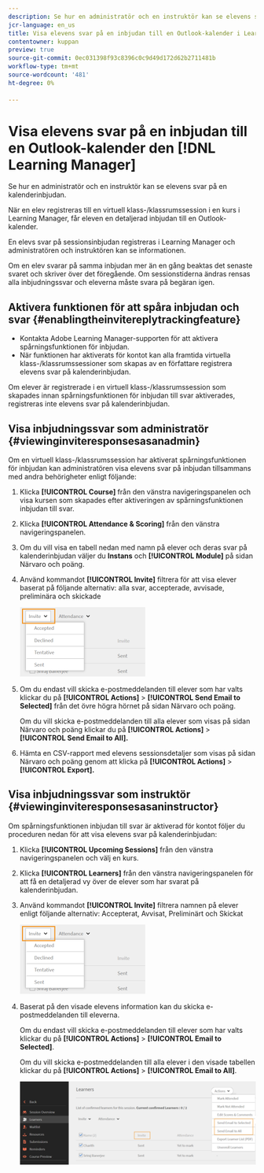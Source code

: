```yaml
---
description: Se hur en administratör och en instruktör kan se elevens svar på en kalenderinbjudan.
jcr-language: en_us
title: Visa elevens svar på en inbjudan till en Outlook-kalender i Learning Manager
contentowner: kuppan
preview: true
source-git-commit: 0ec031398f93c8396c0c9d49d172d62b2711481b
workflow-type: tm+mt
source-wordcount: '481'
ht-degree: 0%

---
```




# Visa elevens svar på en inbjudan till en Outlook-kalender den [!DNL Learning Manager]

Se hur en administratör och en instruktör kan se elevens svar på en kalenderinbjudan.

När en elev registreras till en virtuell klass-/klassrumssession i en kurs i Learning Manager, får eleven en detaljerad inbjudan till en Outlook-kalender.

En elevs svar på sessionsinbjudan registreras i Learning Manager och administratören och instruktören kan se informationen.

Om en elev svarar på samma inbjudan mer än en gång beaktas det senaste svaret och skriver över det föregående. Om sessionstiderna ändras rensas alla inbjudningssvar och eleverna måste svara på begäran igen.

## Aktivera funktionen för att spåra inbjudan och svar {#enablingtheinvitereplytrackingfeature}

* Kontakta Adobe Learning Manager-supporten för att aktivera spårningsfunktionen för inbjudan.
* När funktionen har aktiverats för kontot kan alla framtida virtuella klass-/klassrumssessioner som skapas av en författare registrera elevens svar på kalenderinbjudan.

Om elever är registrerade i en virtuell klass-/klassrumssession som skapades innan spårningsfunktionen för inbjudan till svar aktiverades, registreras inte elevens svar på kalenderinbjudan.

## Visa inbjudningssvar som administratör {#viewinginviteresponsesasanadmin}

Om en virtuell klass-/klassrumssession har aktiverat spårningsfunktionen för inbjudan kan administratören visa elevens svar på inbjudan tillsammans med andra behörigheter enligt följande:

1. Klicka **[!UICONTROL Course]** från den vänstra navigeringspanelen och visa kursen som skapades efter aktiveringen av spårningsfunktionen inbjudan till svar.
1. Klicka **[!UICONTROL Attendance & Scoring]** från den vänstra navigeringspanelen.
1. Om du vill visa en tabell nedan med namn på elever och deras svar på kalenderinbjudan väljer du **Instans** och **[!UICONTROL Module]** på sidan Närvaro och poäng.
1. Använd kommandot **[!UICONTROL Invite]** filtrera för att visa elever baserat på följande alternativ: alla svar, accepterade, avvisade, preliminära och skickade

   ![](assets/invite-filter.png)

1. Om du endast vill skicka e-postmeddelanden till elever som har valts klickar du på **[!UICONTROL Actions]** > **[!UICONTROL Send Email to Selected]** från det övre högra hörnet på sidan Närvaro och poäng.

   Om du vill skicka e-postmeddelanden till alla elever som visas på sidan Närvaro och poäng klickar du på **[!UICONTROL Actions]** > **[!UICONTROL Send Email to All].**

1. Hämta en CSV-rapport med elevens sessionsdetaljer som visas på sidan Närvaro och poäng genom att klicka på **[!UICONTROL Actions]** > **[!UICONTROL Export].**

## Visa inbjudningssvar som instruktör {#viewinginviteresponsesasaninstructor}

Om spårningsfunktionen inbjudan till svar är aktiverad för kontot följer du proceduren nedan för att visa elevens svar på kalenderinbjudan:

1. Klicka **[!UICONTROL Upcoming Sessions]** från den vänstra navigeringspanelen och välj en kurs.
1. Klicka **[!UICONTROL Learners]** från den vänstra navigeringspanelen för att få en detaljerad vy över de elever som har svarat på kalenderinbjudan.
1. Använd kommandot **[!UICONTROL Invite]** filtrera namnen på elever enligt följande alternativ: Accepterat, Avvisat, Preliminärt och Skickat

   ![](assets/invite-filter.png)

1. Baserat på den visade elevens information kan du skicka e-postmeddelanden till eleverna.

   Om du endast vill skicka e-postmeddelanden till elever som har valts klickar du på **[!UICONTROL Actions]** > **[!UICONTROL Email to Selected]**.

   Om du vill skicka e-postmeddelanden till alla elever i den visade tabellen klickar du på **[!UICONTROL Actions]** > **[!UICONTROL Email to All]**.

   ![](assets/instructor-actions1.png)

